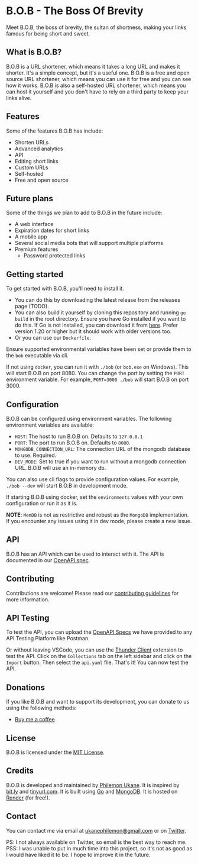 # B.O.B - The Boss Of Brevity

Meet B.O.B, the boss of brevity, the sultan of shortness, making your links famous for being short and sweet.

## What is B.O.B?
B.O.B is a URL shortener, which means it takes a long URL and makes it shorter. It's a simple concept, but it's a useful one. B.O.B is a free and open source URL shortener, which means you can use it for free and you can see how it works. B.O.B is also a self-hosted URL shortener, which means you can host it yourself and you don't have to rely on a third party to keep your links alive.

## Features
Some of the features B.O.B has include:

- Shorten URLs
- Advanced analytics
- API
- Editing short links
- Custom URLs
- Self-hosted
- Free and open source

## Future plans
Some of the things we plan to add to B.O.B in the future include:

- A web interface
- Expiration dates for short links
- A mobile app
- Several social media bots that will support multiple platforms
- Premium features
  - Password protected links

## Getting started
To get started with B.O.B, you'll need to install it.

- You can do this by downloading the latest release from the releases page (TODO).
- You can also build it yourself by cloning this repository and running `go
  build` in the root directory. Ensure you have Go installed if you want to do
  this. If Go is not installed, you can download it from
  [here](https://golang.org/dl/). Prefer version 1.20 or higher but it should
  work with older versions too.
- Or you can use our `Dockerfile`.

Ensure supported environmental variables have been set or provide them to the
`bob` executable via cli.

If not using `docker`, you can run it with `./bob` (or `bob.exe` on Windows).
This will start B.O.B on port 8080. You can change the port by setting the `PORT`
environment variable. For example, `PORT=3000 ./bob` will start B.O.B on port
3000.

## Configuration
B.O.B can be configured using environment variables. The following environment variables are available:

- `HOST`: The host to run B.O.B on. Defaults to `127.0.0.1`
- `PORT`: The port to run B.O.B on. Defaults to `8080`.
- `MONGODB_CONNECTION_URL`: The connection URL of the mongodb database to use. Required.
- `DEV_MODE`: Set to true if you want to run without a mongodb connection URL.
  B.O.B will use an in-memory db.

You can also use cli flags to provide configuration values. For example, `./bob
--dev` will start B.O.B in development mode.

If starting B.O.B using docker, set the `environments` values with your own
configuration or run it as it is.

**NOTE**: `MemDB` is not as restrictive and robust as the `MongoDB`
implementation. If you encounter any issues using it in dev mode, please create
a new issue.

## API
B.O.B has an API which can be used to interact with it. The API is documented in our [OpenAPI spec](./api.yaml).

## Contributing
Contributions are welcome! Please read our [contributing guidelines](./CONTRIBUTING.md) for more information.

## API Testing
To test the API, you can upload the [OpenAPI Specs](./api.yaml) we have provided to any API Testing Platform like Postman.

Or without leaving VSCode, you can use the [Thunder
Client](https://marketplace.visualstudio.com/items?itemName=rangav.vscode-thunder-client)
extension to test the API. Click on the `Collections` tab on the left sidebar
and click on the `Import` button. Then select the `api.yaml` file. That's it!
You can now test the API.

## Donations
If you like B.O.B and want to support its development, you can donate to us using the following methods:

- [Buy me a coffee](https://bmc.link/philemon)

## License
B.O.B is licensed under the [MIT License](./LICENSE).

## Credits
B.O.B is developed and maintained by [Philemon Ukane](github.com/ukane-philemon). It is inspired by [bit.ly](https://bit.ly) and [tinyurl.com](https://tinyurl.com). It is built using [Go](https://golang.org) and [MongoDB](https://mongodb.com). It is hosted on [Render](https://render.com) (for free!).

## Contact
You can contact me via email at [ukanephilemon@gmail.com](mailto:ukanephilemon@gmail.com) or on [Twitter](https://twitter.com/behindtextdev).

PS: I not always available on Twitter, so email is the best way to reach me.
PSS: I was unable to put in much time into this project, so it's not as good as I would have liked it to be. I hope to improve it in the future.

